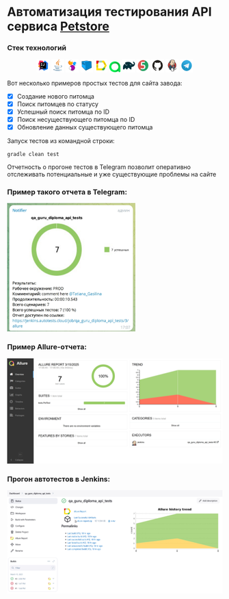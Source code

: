 # Автоматизация тестирования API сервиса [Petstore](https://petstore.swagger.io/)

### Стек технологий

<p align="center">
<img width="6%" title="IntelliJ IDEA" src="icons/Intelij_IDEA.svg">
<img width="6%" title="Java" src="icons/Java.svg">
<img width="6%" title="Selenide" src="icons/Selenide.svg">
<img width="6%" title="Selenoid" src="icons/Selenoid.svg">
<img width="6%" title="Allure Report" src="icons/Allure_Report.svg">
<img width="5%" title="Allure TestOps" src="icons/AllureTestOps.svg">
<img width="6%" title="Gradle" src="icons/Gradle.svg">
<img width="6%" title="JUnit5" src="icons/JUnit5.svg">
<img width="6%" title="GitHub" src="icons/GitHub.svg">
<img width="6%" title="Jenkins" src="icons/Jenkins.svg">
<img width="6%" title="Telegram" src="icons/Telegram.svg">
</p>

Вот несколько примеров простых тестов для сайта завода:

- [x] Создание нового питомца
- [x] Поиск питомцев по статусу
- [x] Успешный поиск питомца по ID
- [x] Поиск несуществующего питомца по ID
- [x] Обновление данных существующего питомца

Запуск тестов из командной строки:

```
gradle clean test
```

Отчетность о прогоне тестов в Telegram позволит оперативно отслеживать потенциальные и уже существующие проблемы на
сайте

### Пример такого отчета в Telegram:

<img src="/images/telegram.jpg" width="300" height="300">

### Пример Allure-отчета:

<img src="/images/allure.jpg" width="600">

### Прогон автотестов в Jenkins:

<img src="/images/jenkins.jpg" width="600">



